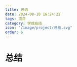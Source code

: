 ```yaml
---
title: 总结
date: 2024-08-10 16:24:22
tags: 项目
category: 学成在线
icon: "/image/project/总结.svg"
order: 6
---
```


<!--more--->

# 总结

